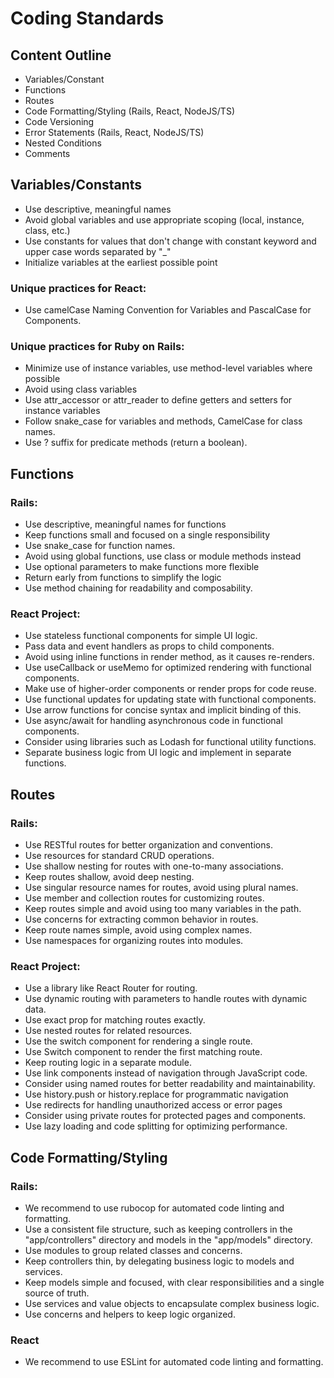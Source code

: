 # Coding Standards

## Content Outline

* Variables/Constant
* Functions
* Routes
* Code Formatting/Styling (Rails, React, NodeJS/TS)
* Code Versioning
* Error Statements (Rails, React, NodeJS/TS)
* Nested Conditions
* Comments

## Variables/Constants
* Use descriptive, meaningful names
* Avoid global variables and use appropriate scoping (local, instance, class, etc.)
* Use constants for values that don't change with constant keyword and upper case words separated by "_"
* Initialize variables at the earliest possible point

### Unique practices for React:
* Use camelCase Naming Convention for Variables and PascalCase for Components.

### Unique practices for Ruby on Rails:
* Minimize use of instance variables, use method-level variables where possible
* Avoid using class variables
* Use attr_accessor or attr_reader to define getters and setters for instance variables
* Follow snake_case for variables and methods, CamelCase for class names.
* Use ? suffix for predicate methods (return a boolean).

## Functions
### Rails:
* Use descriptive, meaningful names for functions
* Keep functions small and focused on a single responsibility
* Use snake_case for function names.
* Avoid using global functions, use class or module methods instead
* Use optional parameters to make functions more flexible
* Return early from functions to simplify the logic
* Use method chaining for readability and composability.

### React Project: 
* Use stateless functional components for simple UI logic.
* Pass data and event handlers as props to child components.
* Avoid using inline functions in render method, as it causes re-renders.
* Use useCallback or useMemo for optimized rendering with functional components.
* Make use of higher-order components or render props for code reuse.
* Use functional updates for updating state with functional components.
* Use arrow functions for concise syntax and implicit binding of this.
* Use async/await for handling asynchronous code in functional components.
* Consider using libraries such as Lodash for functional utility functions.
* Separate business logic from UI logic and implement in separate functions. 

## Routes
### Rails:
* Use RESTful routes for better organization and conventions.
* Use resources for standard CRUD operations.
* Use shallow nesting for routes with one-to-many associations.
* Keep routes shallow, avoid deep nesting.
* Use singular resource names for routes, avoid using plural names.
* Use member and collection routes for customizing routes.
* Keep routes simple and avoid using too many variables in the path.
* Use concerns for extracting common behavior in routes.
* Keep route names simple, avoid using complex names.
* Use namespaces for organizing routes into modules.

### React Project: 
* Use a library like React Router for routing.
* Use dynamic routing with parameters to handle routes with dynamic data.
* Use exact prop for matching routes exactly.
* Use nested routes for related resources.
* Use the switch component for rendering a single route.
* Use Switch component to render the first matching route.
* Keep routing logic in a separate module.
* Use link components instead of navigation through JavaScript code.
* Consider using named routes for better readability and maintainability.
* Use history.push or history.replace for programmatic navigation
* Use redirects for handling unauthorized access or error pages
* Consider using private routes for protected pages and components.
* Use lazy loading and code splitting for optimizing performance.

## Code Formatting/Styling
### Rails:
* We recommend to use rubocop for automated code linting and formatting.
* Use a consistent file structure, such as keeping controllers in the "app/controllers" directory and models in the "app/models" directory.
* Use modules to group related classes and concerns.
* Keep controllers thin, by delegating business logic to models and services.
* Keep models simple and focused, with clear responsibilities and a single source of truth.
* Use services and value objects to encapsulate complex business logic.
* Use concerns and helpers to keep logic organized.
### React
* We recommend to use ESLint for automated code linting and formatting.
